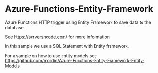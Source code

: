 # Azure-Functions-Entity-Framework

Azure Functions HTTP trigger using Entity Framework to save data to the database.

See https://serversncode.com/ for more information

In this sample we use a SQL Statement with Entity framework.

For a sample on how to use entity models see https://github.com/mordin/Azure-Functions-Entity-Framework-Entity-Models